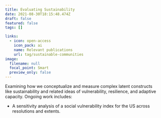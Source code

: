 ```yaml
---
title: Evaluating Sustainability
date: 2021-08-30T18:15:48.474Z
draft: false
featured: false
tags: []

links:
  - icon: open-access
    icon_pack: ai
    name: Relevant publications
    url: tag/sustainable-communities
image:
  filename: null
  focal_point: Smart
  preview_only: false
---
```

Examining how we conceptualize and measure complex latent constructs like sustainability and related ideas of vulnerability, resilience, and adaptive capacity. Ongoing work includes:

* A sensitivity analysis of a social vulnerability index for the US across resolutions and extents.
